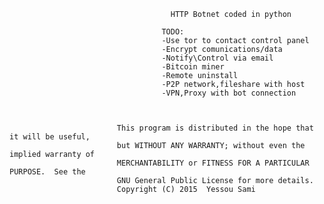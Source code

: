                                         HTTP Botnet coded in python
                                        
                                      TODO: 
                                      -Use tor to contact control panel
                                      -Encrypt comunications/data
                                      -Notify\Control via email
                                      -Bitcoin miner
                                      -Remote uninstall
                                      -P2P network,fileshare with host
                                      -VPN,Proxy with bot connection
                                      


                            This program is distributed in the hope that it will be useful,
                            but WITHOUT ANY WARRANTY; without even the implied warranty of
                            MERCHANTABILITY or FITNESS FOR A PARTICULAR PURPOSE.  See the
                            GNU General Public License for more details.
                            Copyright (C) 2015  Yessou Sami
